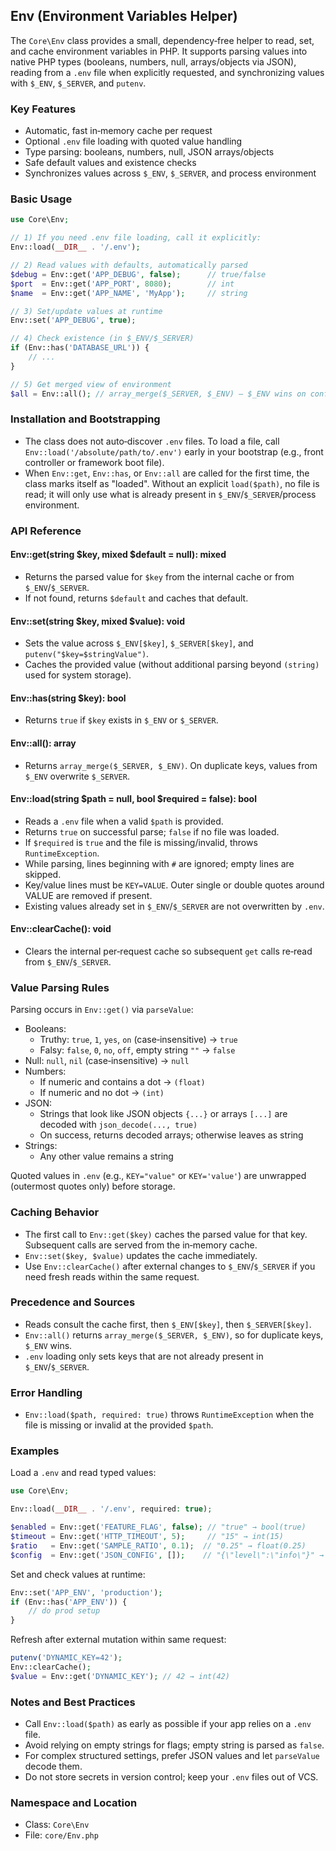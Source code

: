 ## Env (Environment Variables Helper)

The `Core\Env` class provides a small, dependency‑free helper to read, set, and cache environment variables in PHP. It supports parsing values into native PHP types (booleans, numbers, null, arrays/objects via JSON), reading from a `.env` file when explicitly requested, and synchronizing values with `$_ENV`, `$_SERVER`, and `putenv`.

### Key Features
- Automatic, fast in‑memory cache per request
- Optional `.env` file loading with quoted value handling
- Type parsing: booleans, numbers, null, JSON arrays/objects
- Safe default values and existence checks
- Synchronizes values across `$_ENV`, `$_SERVER`, and process environment

### Basic Usage

```php
use Core\Env;

// 1) If you need .env file loading, call it explicitly:
Env::load(__DIR__ . '/.env');

// 2) Read values with defaults, automatically parsed
$debug = Env::get('APP_DEBUG', false);      // true/false
$port  = Env::get('APP_PORT', 8080);        // int
$name  = Env::get('APP_NAME', 'MyApp');     // string

// 3) Set/update values at runtime
Env::set('APP_DEBUG', true);

// 4) Check existence (in $_ENV/$_SERVER)
if (Env::has('DATABASE_URL')) {
    // ...
}

// 5) Get merged view of environment
$all = Env::all(); // array_merge($_SERVER, $_ENV) — $_ENV wins on conflicts
```

### Installation and Bootstrapping
- The class does not auto‑discover `.env` files. To load a file, call `Env::load('/absolute/path/to/.env')` early in your bootstrap (e.g., front controller or framework boot file).
- When `Env::get`, `Env::has`, or `Env::all` are called for the first time, the class marks itself as "loaded". Without an explicit `load($path)`, no file is read; it will only use what is already present in `$_ENV`/`$_SERVER`/process environment.

### API Reference

#### Env::get(string $key, mixed $default = null): mixed
- Returns the parsed value for `$key` from the internal cache or from `$_ENV`/`$_SERVER`.
- If not found, returns `$default` and caches that default.

#### Env::set(string $key, mixed $value): void
- Sets the value across `$_ENV[$key]`, `$_SERVER[$key]`, and `putenv("$key=$stringValue")`.
- Caches the provided value (without additional parsing beyond `(string)` used for system storage).

#### Env::has(string $key): bool
- Returns `true` if `$key` exists in `$_ENV` or `$_SERVER`.

#### Env::all(): array
- Returns `array_merge($_SERVER, $_ENV)`. On duplicate keys, values from `$_ENV` overwrite `$_SERVER`.

#### Env::load(string $path = null, bool $required = false): bool
- Reads a `.env` file when a valid `$path` is provided.
- Returns `true` on successful parse; `false` if no file was loaded.
- If `$required` is `true` and the file is missing/invalid, throws `RuntimeException`.
- While parsing, lines beginning with `#` are ignored; empty lines are skipped.
- Key/value lines must be `KEY=VALUE`. Outer single or double quotes around VALUE are removed if present.
- Existing values already set in `$_ENV`/`$_SERVER` are not overwritten by `.env`.

#### Env::clearCache(): void
- Clears the internal per‑request cache so subsequent `get` calls re‑read from `$_ENV`/`$_SERVER`.

### Value Parsing Rules
Parsing occurs in `Env::get()` via `parseValue`:

- Booleans:
  - Truthy: `true`, `1`, `yes`, `on` (case‑insensitive) → `true`
  - Falsy: `false`, `0`, `no`, `off`, empty string `""` → `false`
- Null: `null`, `nil` (case‑insensitive) → `null`
- Numbers:
  - If numeric and contains a dot → `(float)`
  - If numeric and no dot → `(int)`
- JSON:
  - Strings that look like JSON objects `{...}` or arrays `[...]` are decoded with `json_decode(..., true)`
  - On success, returns decoded arrays; otherwise leaves as string
- Strings:
  - Any other value remains a string

Quoted values in `.env` (e.g., `KEY="value"` or `KEY='value'`) are unwrapped (outermost quotes only) before storage.

### Caching Behavior
- The first call to `Env::get($key)` caches the parsed value for that key. Subsequent calls are served from the in‑memory cache.
- `Env::set($key, $value)` updates the cache immediately.
- Use `Env::clearCache()` after external changes to `$_ENV`/`$_SERVER` if you need fresh reads within the same request.

### Precedence and Sources
- Reads consult the cache first, then `$_ENV[$key]`, then `$_SERVER[$key]`.
- `Env::all()` returns `array_merge($_SERVER, $_ENV)`, so for duplicate keys, `$_ENV` wins.
- `.env` loading only sets keys that are not already present in `$_ENV`/`$_SERVER`.

### Error Handling
- `Env::load($path, required: true)` throws `RuntimeException` when the file is missing or invalid at the provided `$path`.

### Examples

Load a `.env` and read typed values:
```php
use Core\Env;

Env::load(__DIR__ . '/.env', required: true);

$enabled = Env::get('FEATURE_FLAG', false); // "true" → bool(true)
$timeout = Env::get('HTTP_TIMEOUT', 5);     // "15" → int(15)
$ratio   = Env::get('SAMPLE_RATIO', 0.1);  // "0.25" → float(0.25)
$config  = Env::get('JSON_CONFIG', []);    // "{\"level\":\"info\"}" → ["level" => "info"]
```

Set and check values at runtime:
```php
Env::set('APP_ENV', 'production');
if (Env::has('APP_ENV')) {
    // do prod setup
}
```

Refresh after external mutation within same request:
```php
putenv('DYNAMIC_KEY=42');
Env::clearCache();
$value = Env::get('DYNAMIC_KEY'); // 42 → int(42)
```

### Notes and Best Practices
- Call `Env::load($path)` as early as possible if your app relies on a `.env` file.
- Avoid relying on empty strings for flags; empty string is parsed as `false`.
- For complex structured settings, prefer JSON values and let `parseValue` decode them.
- Do not store secrets in version control; keep your `.env` files out of VCS.

### Namespace and Location
- Class: `Core\Env`
- File: `core/Env.php`
